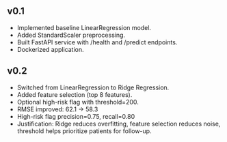 ## v0.1
- Implemented baseline LinearRegression model.
- Added StandardScaler preprocessing.
- Built FastAPI service with /health and /predict endpoints.
- Dockerized application.

## v0.2
- Switched from LinearRegression to Ridge Regression.
- Added feature selection (top 8 features).
- Optional high-risk flag with threshold=200.
- RMSE improved: 62.1 → 58.3
- High-risk flag precision=0.75, recall=0.80
- Justification: Ridge reduces overfitting, feature selection reduces noise, threshold helps prioritize patients for follow-up.
